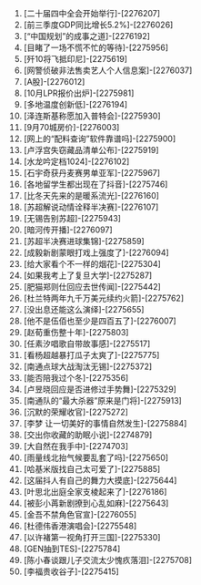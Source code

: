 
1. [二十届四中全会开始举行]-[2276207]
1. [前三季度GDP同比增长5.2%]-[2276026]
1. [“中国规划”的成事之道]-[2276192]
1. [目睹了一场不慌不忙的等待]-[2275956]
1. [歼10将飞抵印尼]-[2275619]
1. [网警侦破非法售卖艺人个人信息案]-[2276037]
1. [A股]-[2276012]
1. [10月LPR报价出炉]-[2275981]
1. [多地温度创新低]-[2276194]
1. [泽连斯基称愿加入普特会]-[2275930]
1. [9月70城房价]-[2276003]
1. [网上的“配料查询”软件靠谱吗]-[2275900]
1. [卢浮宫失窃藏品清单公布]-[2275919]
1. [水龙吟定档1024]-[2276102]
1. [石宇奇获丹麦赛男单亚军]-[2275967]
1. [各地留学生都出现在了抖音]-[2275746]
1. [比冬天先来的是暖系流光]-[2276160]
1. [苏超解说动情诠释半决赛]-[2276107]
1. [无锡告别苏超]-[2275943]
1. [暗河传开播]-[2276097]
1. [苏超半决赛进球集锦]-[2275859]
1. [成毅新剧蒙眼打戏上强度了]-[2276094]
1. [给大家看个不一样的烟花]-[2275304]
1. [如果我考上了复旦大学]-[2275287]
1. [肥猫郑则仕回应去世传闻]-[2275442]
1. [杜兰特两年九千万美元续约火箭]-[2275762]
1. [没出息还能这么演绎]-[2275655]
1. [他不是伍佰也至少是四百五了]-[2276007]
1. [赵荀重伤整十年]-[2275803]
1. [任素汐唱歌自带故事感]-[2275517]
1. [看杨超越暴打瓜子太爽了]-[2275775]
1. [南通点球大战淘汰无锡]-[2275372]
1. [能否陪我过个冬]-[2275356]
1. [卢昱晓回应是否进修过手势舞]-[2275329]
1. [南通队的“最大杀器”原来是门将]-[2275913]
1. [沉默的荣耀收官]-[2275272]
1. [李梦 让一切美好的事情自然发生]-[2275884]
1. [交出你收藏的助眠小说]-[2274879]
1. [大自然在我手中]-[2274703]
1. [雨量线北抬气候要乱套了吗]-[2275650]
1. [哈基米版找自己太可爱了]-[2275885]
1. [这届抖人有自己的舞力大摸底]-[2275644]
1. [叶思北出庭全家支棱起来了]-[2276186]
1. [被彭小苒新剧撩到心乱如麻]-[2275643]
1. [金吾不禁角色官宣]-[2276055]
1. [杜德伟香港演唱会]-[2275548]
1. [以许褚第一视角打开三国]-[2275330]
1. [GEN抽到TES]-[2275784]
1. [陈小春谈跟儿子交流太少愧疚落泪]-[2275708]
1. [李福贵收谷子]-[2275415]
